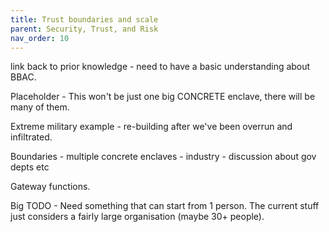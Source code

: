 ```yaml
---
title: Trust boundaries and scale
parent: Security, Trust, and Risk
nav_order: 10
---
```


link back to prior knowledge - need to have a basic understanding about BBAC.

Placeholder - This won't be just one big CONCRETE enclave, there will be many of them.

Extreme military example - re-building after we've been overrun and infiltrated.

Boundaries - multiple concrete enclaves - industry - discussion about gov depts etc

Gateway functions.

Big TODO - Need something that can start from 1 person.  The current stuff just considers a fairly large organisation (maybe 30+ people).  
